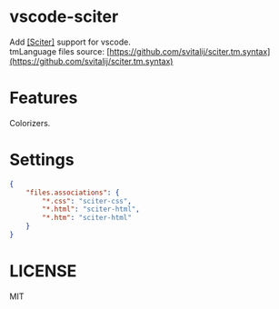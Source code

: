 # vscode-sciter 
Add [[Sciter]](https://sciter.com) support for vscode.  
tmLanguage files source: [https://github.com/svitalij/sciter.tm.syntax](https://github.com/svitalij/sciter.tm.syntax)

# Features
Colorizers.

# Settings

``` json
{
    "files.associations": {
		"*.css": "sciter-css",
		"*.html": "sciter-html",
		"*.htm": "sciter-html"
	}
}
```

# LICENSE
MIT